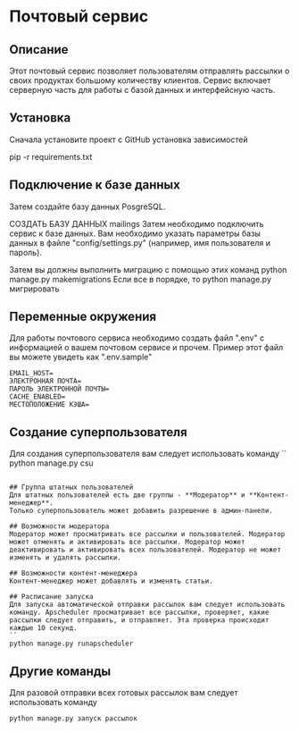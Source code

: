 # Почтовый сервис

## Описание
Этот почтовый сервис позволяет пользователям отправлять рассылки о своих продуктах большому количеству клиентов. Сервис включает серверную часть для работы с базой данных и интерфейсную часть.

## Установка
Сначала установите проект с GitHub
установка зависимостей

pip -r requirements.txt




## Подключение к базе данных
Затем создайте базу данных PosgreSQL. 

СОЗДАТЬ БАЗУ ДАННЫХ mailings
Затем необходимо подключить сервис к базе данных. Вам необходимо указать параметры базы данных в файле "config/settings.py" (например, имя пользователя и пароль).

Затем вы должны выполнить миграцию с помощью этих команд
python manage.py makemigrations
Если все в порядке, то
python manage.py мигрировать


## Переменные окружения
Для работы почтового сервиса необходимо создать файл ".env" с информацией о вашем почтовом сервисе и прочем. Пример этот файл вы можете увидеть как ".env.sample"
```
EMAIL_HOST=
ЭЛЕКТРОННАЯ ПОЧТА=
ПАРОЛЬ ЭЛЕКТРОННОЙ ПОЧТЫ=
CACHE_ENABLED=
МЕСТОПОЛОЖЕНИЕ КЭША=
```

## Создание суперпользователя
Для создания суперпользователя вам следует использовать команду
``
python manage.py csu
```

## Группа штатных пользователей
Для штатных пользователей есть две группы - **Модератор** и **Контент-менеджер**.
Только суперпользователь может добавить разрешение в админ-панели.

## Возможности модератора
Модератор может просматривать все рассылки и пользователей. Модератор может отменять и активировать все рассылки. Модератор может деактивировать и активировать всех пользователей. Модератор не может изменять и удалять рассылки.

## Возможности контент-менеджера
Контент-менеджер может добавлять и изменять статьи.

## Расписание запуска
Для запуска автоматической отправки рассылок вам следует использовать команду. Apscheduler просматривает все рассылки, проверяет, какие рассылки следует отправить, и отправляет. Эта проверка происходит каждые 10 секунд.
``
python manage.py runapscheduler
```

## Другие команды
Для разовой отправки всех готовых рассылок вам следует использовать команду
```
python manage.py запуск рассылок